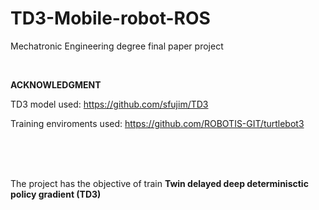 # TD3-Mobile-robot-ROS

Mechatronic Engineering degree final paper project 

</br>

<b> ACKNOWLEDGMENT </b>

TD3 model used: https://github.com/sfujim/TD3


Training enviroments used: https://github.com/ROBOTIS-GIT/turtlebot3


</br>
</br>
</br>

The project has the objective of train <b>Twin delayed deep determinisctic policy gradient (TD3)</b> 
